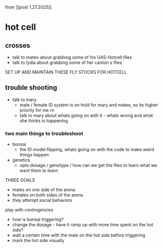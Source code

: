 from [[post 1.27.2025]]
# hot cell
## crosses
- talk to mateo about grabbing some of his UAS-Hotcell flies
- talk to lydia about grabbing some of her canton s flies

SET UP AND MAINTAIN THESE FLY STOCKS FOR HOTCELL
## trouble shooting
- talk to mary
	- male / female ID system is on hold for mary and mateo, so its higher priority for me rn
	- talk to mary about whats going on with it - whats wrong and what she thinks is happening

### two main things to troubleshoot
- bonsai 
	- the ID model flipping, whats going on with the code to make weird things happen
- genetics
	- opto dosage / genotype / how can we get the flies to learn what we want them to learn

THREE GOALS
- males on one side of the arena
- females on both sides of the arena
- they attempt social behaviors

play with contingencies
- how is bonsai triggering?
- change the dosage - have it ramp up with more time spent on the hot side?
- wait a certain time with the male on the hot side before triggering
- mark the hot side visually